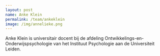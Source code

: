 ```yaml
---
layout: post
name: Anke Klein
permalink: /team/ankeklein
image: /img/annelieke.png
---
```


Anke Klein is universitair docent bij de afdeling Ontwikkelings-en-Onderwijspsychologie van het Instituut Psychologie aan de Universiteit Leiden.
